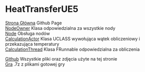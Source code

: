 # HeatTransferUE5
[Strona Główna](https://grzedzicki.github.io/HeatTransferUE5/) Github Page<br />
[NodeOwner](/NodeOwner/README.md) Klasa odpowiedzialna za wszystkie nody<br />
[Node](/Node/README.md) Obsługa nodów<br />
[CalculationActor](/CalculationActor/README.md) Klasa UCLASS wywołująca wątek obliczeniowy i przekazująca temperatury<br />
[CalculationThread](/CalculationThread/README.md) Klasa FRunnable odpowiedzialna za obliczenia<br />


[Github](https://github.com/grzedzicki/HeatTransferUE5) Wszystkie pliki oraz zdjęcia użyte na tej stronie<br />
[Gra](https://drive.google.com/file/d/1BN9h0tFj6CCVj1jQGZcUJJSszosvIkIQ/view) .7z z plikami gotowej gry<br />
